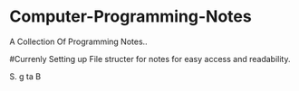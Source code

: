 # Computer-Programming-Notes
A Collection Of Programming Notes..

#Currenly Setting up File structer for notes for easy access and readability.

S. 
g ta
 B

